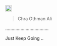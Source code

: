<img  src="https://cdn-icons.flaticon.com/png/512/2926/premium/2926745.png?token=exp=1643901377~hmac=e59ea2eed3ad0e1cdb4955b9d106bf64" height="20" />

 >Chra Othman Ali 

..................................

Just Keep Going ..
 





 

 
